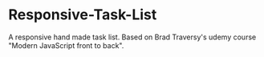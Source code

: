 # Responsive-Task-List
A responsive hand made task list. Based on Brad Traversy's udemy course "Modern JavaScript front to back".
